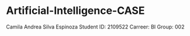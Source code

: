 # Artificial-Intelligence-CASE
Camila Andrea Silva Espinoza 
Student ID: 2109522
Carreer: BI
Group: 002
